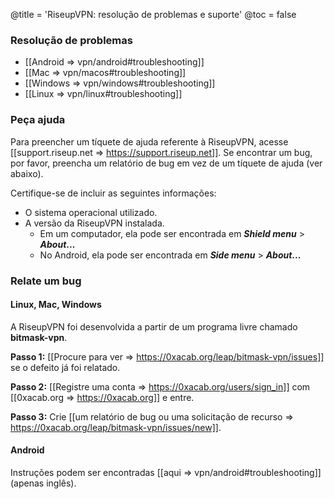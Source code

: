 @title = 'RiseupVPN: resolução de problemas e suporte'
@toc = false

### Resolução de problemas

* [[Android => vpn/android#troubleshooting]]
* [[Mac => vpn/macos#troubleshooting]]
* [[Windows => vpn/windows#troubleshooting]]
* [[Linux => vpn/linux#troubleshooting]]

### Peça ajuda

Para preencher um tíquete de ajuda referente à RiseupVPN, acesse [[support.riseup.net => https://support.riseup.net]]. Se encontrar um bug, por favor, preencha um relatório de bug em vez de um tíquete de ajuda (ver abaixo).

Certifique-se de incluir as seguintes informações:

* O sistema operacional utilizado.
* A versão da RiseupVPN instalada.
  * Em um computador, ela pode ser encontrada em **_Shield menu_** > **_About_...**
  * No Android, ela pode ser encontrada em **_Side menu_** > **_About_...**

### Relate um bug

#### Linux, Mac, Windows

A RiseupVPN foi desenvolvida a partir de um programa livre chamado <b>bitmask-vpn</b>.

**Passo 1:** [[Procure para ver => https://0xacab.org/leap/bitmask-vpn/issues]] se o defeito já foi relatado.

**Passo 2:** [[Registre uma conta => https://0xacab.org/users/sign_in]] com [[0xacab.org => https://0xacab.org]] e entre.

**Passo 3:** Crie [[um relatório de bug ou uma solicitação de recurso => https://0xacab.org/leap/bitmask-vpn/issues/new]].

#### Android

Instruções podem ser encontradas [[aqui => vpn/android#troubleshooting]] (apenas inglês).
